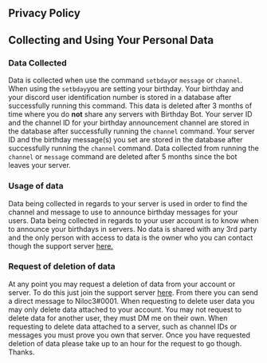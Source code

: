 # ‎

## Privacy Policy

## Collecting and Using Your Personal Data

### Data Collected

Data is collected when use the command `setbday`or `message` or `channel`. When using the `setbday`you are setting your birthday. Your birthday and your discord user identification number is stored in a database after successfully running this command. This data is deleted after 3 months of time where you do **not** share any servers with Birthday Bot. Your server ID and the channel ID for your birthday announcement channel are stored in the database after successfully running the `channel` command. Your server ID and the birthday message\(s\) you set are stored in the database after successfully running the `channel` command. Data collected from running the `channel` or `message` command are deleted after 5 months since the bot leaves your server.

### Usage of data

Data being collected in regards to your server is used in order to find the channel and message to use to announce birthday messages for your users. Data being collected in regards to your user account is to know when to announce your birthdays in servers. No data is shared with any 3rd party and the only person with access to data is the owner who you can contact though the support server [here.](https://discord.gg/vQFeG4Sapp)

### Request of deletion of data

At any point you may request a deletion of data from your account or server. To do this just join the support server [here](https://discord.gg/vQFeG4Sapp). From there you can send a direct message to Niloc3\#0001. When requesting to delete user data you may only delete data attached to your account. You may not request to delete data for another user, they must DM me on their own. When requesting to delete data attached to a server, such as channel IDs or messages you must prove you own that server. Once you have requested deletion of data please take up to an hour for the request to go though. Thanks.

